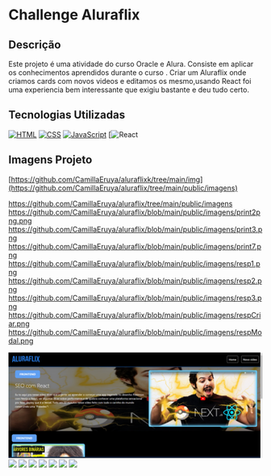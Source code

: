 # Challenge Aluraflix

## Descrição

Este projeto é uma atividade do curso Oracle e Alura. Consiste em aplicar os conhecimentos aprendidos durante o curso .
Criar um Aluraflix onde criamos cards com novos videos e editamos os mesmo,usando React  foi uma experiencia bem interessante que exigiu bastante e deu tudo certo.



## Tecnologias Utilizadas

[![HTML](https://img.shields.io/badge/HTML-E34F26?style=for-the-badge&logo=html5&logoColor=white)](https://developer.mozilla.org/pt-BR/docs/Web/HTML)
[![CSS](https://img.shields.io/badge/CSS-1572B6?style=for-the-badge&logo=css3&logoColor=white)](https://developer.mozilla.org/pt-BR/docs/Web/CSS)
[![JavaScript](https://img.shields.io/badge/JavaScript-F7DF1E?style=for-the-badge&logo=javascript&logoColor=black)](https://developer.mozilla.org/pt-BR/docs/Web/JavaScript)
[![React](https://www.pngegg.com/en/search?q=React+native)

## Imagens Projeto

[https://github.com/CamillaEruya/aluraflixk/tree/main/img](https://github.com/CamillaEruya/aluraflix/tree/main/public/imagens)


https://github.com/CamillaEruya/aluraflix/tree/main/public/imagens
https://github.com/CamillaEruya/aluraflix/blob/main/public/imagens/print2png.png
https://github.com/CamillaEruya/aluraflix/blob/main/public/imagens/print3.png
https://github.com/CamillaEruya/aluraflix/blob/main/public/imagens/print7.png
https://github.com/CamillaEruya/aluraflix/blob/main/public/imagens/resp1.png
https://github.com/CamillaEruya/aluraflix/blob/main/public/imagens/resp2.png
https://github.com/CamillaEruya/aluraflix/blob/main/public/imagens/resp3.png
https://github.com/CamillaEruya/aluraflix/blob/main/public/imagens/respCriar.png
https://github.com/CamillaEruya/aluraflix/blob/main/public/imagens/respModal.png



<img src="./public/imagens/print1.png">
<img src="./img/print2.pg.png">
<img src="./img/print3.png">
<img src="./img/print4.png">
<img src="./img/print5.png">
<img src="./img/resp1.png">
<img src="./img/resp2.png">
<img src="./img/resp3.png">
